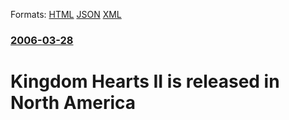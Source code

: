 
Formats: [HTML](/news/2006/03/28/kingdom-hearts-ii-is-released-in-north-america.html)  [JSON](/news/2006/03/28/kingdom-hearts-ii-is-released-in-north-america.json)  [XML](/news/2006/03/28/kingdom-hearts-ii-is-released-in-north-america.xml)  

### [2006-03-28](/news/2006/03/28/index.md)

##### 
#  Kingdom Hearts II is released in North America



